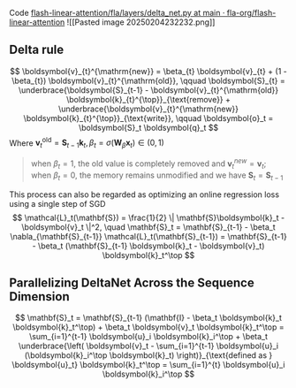 Code [flash-linear-attention/fla/layers/delta_net.py at main · fla-org/flash-linear-attention](https://github.com/fla-org/flash-linear-attention/blob/main/fla/layers/delta_net.py)
![[Pasted image 20250204232232.png]]
## Delta rule
$$
\boldsymbol{v}_{t}^{\mathrm{new}} = \beta_{t} \boldsymbol{v}_{t} + (1 - \beta_{t}) \boldsymbol{v}_{t}^{\mathrm{old}}, \qquad \boldsymbol{S}_{t} = \underbrace{\boldsymbol{S}_{t-1} - \boldsymbol{v}_{t}^{\mathrm{old}} \boldsymbol{k}_{t}^{\top}}_{\text{remove}} + \underbrace{\boldsymbol{v}_{t}^{\mathrm{new}} \boldsymbol{k}_{t}^{\top}}_{\text{write}}, \qquad
\boldsymbol{o}_t = \boldsymbol{S}_t \boldsymbol{q}_t
$$
Where $\boldsymbol{v}_{t}^{\mathrm{old}} = \boldsymbol{S}_{t-1} \boldsymbol{k}_{t}, \beta_t = \sigma(\mathbf{W}_{\beta} \boldsymbol{x}_t) \in (0, 1)$

>when $\beta_t = 1$, the old value is completely removed and $\boldsymbol{v}^{new}_t = \boldsymbol{v}_t$; when $\beta_t = 0$, the memory remains unmodified and we have $\boldsymbol{S}_t = \boldsymbol{S}_{t−1}$

This process can also be regarded as optimizing an online regression loss using a single step of SGD
$$
\mathcal{L}_t(\mathbf{S}) = \frac{1}{2} \| \mathbf{S}\boldsymbol{k}_t - \boldsymbol{v}_t \|^2, \quad \mathbf{S}_t = \mathbf{S}_{t-1} - \beta_t \nabla_{\mathbf{S}_{t-1}} \mathcal{L}_t(\mathbf{S}_{t-1}) = \mathbf{S}_{t-1} - \beta_t (\mathbf{S}_{t-1} \boldsymbol{k}_t - \boldsymbol{v}_t) \boldsymbol{k}_t^\top
$$
## Parallelizing DeltaNet Across the Sequence Dimension
$$
\mathbf{S}_t = \mathbf{S}_{t-1} (\mathbf{I} - \beta_t \boldsymbol{k}_t \boldsymbol{k}_t^\top) + \beta_t \boldsymbol{v}_t \boldsymbol{k}_t^\top = \sum_{i=1}^{t-1} \boldsymbol{u}_i \boldsymbol{k}_i^\top + \beta_t \underbrace{\left( \boldsymbol{v}_t - \sum_{i=1}^{t-1} \boldsymbol{u}_i (\boldsymbol{k}_i^\top \boldsymbol{k}_t) \right)}_{\text{defined as } \boldsymbol{u}_t} \boldsymbol{k}_t^\top = \sum_{i=1}^{t} \boldsymbol{u}_i \boldsymbol{k}_i^\top
$$



